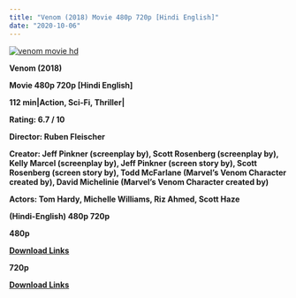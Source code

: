 ```yaml
---
title: "Venom (2018) Movie 480p 720p [Hindi English]"
date: "2020-10-06"
---
```


[![venom movie hd](https://1.bp.blogspot.com/-hYA8fELSL-I/XwxmrKo2YOI/AAAAAAAAD_k/SNL1Maw6M7M2aOQvojKPlrq211MC8a-swCLcBGAsYHQ/s1600/iiojhfvbjv-{af99d4ef3a3bfb913a0d6861420bcac60063852b44d94ae638a2dc0c0e4d8df4}2B1.webp "venom movie hd")](https://1.bp.blogspot.com/-hYA8fELSL-I/XwxmrKo2YOI/AAAAAAAAD_k/SNL1Maw6M7M2aOQvojKPlrq211MC8a-swCLcBGAsYHQ/s1600/iiojhfvbjv-{af99d4ef3a3bfb913a0d6861420bcac60063852b44d94ae638a2dc0c0e4d8df4}2B1.webp)

**Venom (2018)**

**Movie 480p 720p \[Hindi English\]**

**112 min|Action, Sci-Fi, Thriller|**

**Rating: 6.7 / 10** 

**Director: Ruben Fleischer**

**Creator: Jeff Pinkner (screenplay by), Scott Rosenberg (screenplay by), Kelly Marcel (screenplay by), Jeff Pinkner (screen story by), Scott Rosenberg (screen story by), Todd McFarlane (Marvel’s Venom Character created by), David Michelinie (Marvel’s Venom Character created by)**

**Actors: Tom Hardy, Michelle Williams, Riz Ahmed, Scott Haze**

 **(Hindi-English) 480p 720p** 

**480p**

**[Download Links](https://zee.gl/yHOcYnx)**

  

**720p**

**[Download Links](https://zee.gl/n6FB)**
